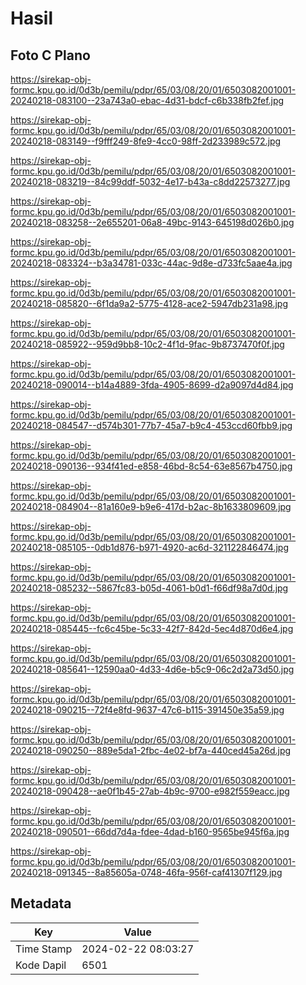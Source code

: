 # Hasil

## Foto C Plano

https://sirekap-obj-formc.kpu.go.id/0d3b/pemilu/pdpr/65/03/08/20/01/6503082001001-20240218-083100--23a743a0-ebac-4d31-bdcf-c6b338fb2fef.jpg

https://sirekap-obj-formc.kpu.go.id/0d3b/pemilu/pdpr/65/03/08/20/01/6503082001001-20240218-083149--f9fff249-8fe9-4cc0-98ff-2d233989c572.jpg

https://sirekap-obj-formc.kpu.go.id/0d3b/pemilu/pdpr/65/03/08/20/01/6503082001001-20240218-083219--84c99ddf-5032-4e17-b43a-c8dd22573277.jpg

https://sirekap-obj-formc.kpu.go.id/0d3b/pemilu/pdpr/65/03/08/20/01/6503082001001-20240218-083258--2e655201-06a8-49bc-9143-645198d026b0.jpg

https://sirekap-obj-formc.kpu.go.id/0d3b/pemilu/pdpr/65/03/08/20/01/6503082001001-20240218-083324--b3a34781-033c-44ac-9d8e-d733fc5aae4a.jpg

https://sirekap-obj-formc.kpu.go.id/0d3b/pemilu/pdpr/65/03/08/20/01/6503082001001-20240218-085820--6f1da9a2-5775-4128-ace2-5947db231a98.jpg

https://sirekap-obj-formc.kpu.go.id/0d3b/pemilu/pdpr/65/03/08/20/01/6503082001001-20240218-085922--959d9bb8-10c2-4f1d-9fac-9b8737470f0f.jpg

https://sirekap-obj-formc.kpu.go.id/0d3b/pemilu/pdpr/65/03/08/20/01/6503082001001-20240218-090014--b14a4889-3fda-4905-8699-d2a9097d4d84.jpg

https://sirekap-obj-formc.kpu.go.id/0d3b/pemilu/pdpr/65/03/08/20/01/6503082001001-20240218-084547--d574b301-77b7-45a7-b9c4-453ccd60fbb9.jpg

https://sirekap-obj-formc.kpu.go.id/0d3b/pemilu/pdpr/65/03/08/20/01/6503082001001-20240218-090136--934f41ed-e858-46bd-8c54-63e8567b4750.jpg

https://sirekap-obj-formc.kpu.go.id/0d3b/pemilu/pdpr/65/03/08/20/01/6503082001001-20240218-084904--81a160e9-b9e6-417d-b2ac-8b1633809609.jpg

https://sirekap-obj-formc.kpu.go.id/0d3b/pemilu/pdpr/65/03/08/20/01/6503082001001-20240218-085105--0db1d876-b971-4920-ac6d-321122846474.jpg

https://sirekap-obj-formc.kpu.go.id/0d3b/pemilu/pdpr/65/03/08/20/01/6503082001001-20240218-085232--5867fc83-b05d-4061-b0d1-f66df98a7d0d.jpg

https://sirekap-obj-formc.kpu.go.id/0d3b/pemilu/pdpr/65/03/08/20/01/6503082001001-20240218-085445--fc6c45be-5c33-42f7-842d-5ec4d870d6e4.jpg

https://sirekap-obj-formc.kpu.go.id/0d3b/pemilu/pdpr/65/03/08/20/01/6503082001001-20240218-085641--12590aa0-4d33-4d6e-b5c9-06c2d2a73d50.jpg

https://sirekap-obj-formc.kpu.go.id/0d3b/pemilu/pdpr/65/03/08/20/01/6503082001001-20240218-090215--72f4e8fd-9637-47c6-b115-391450e35a59.jpg

https://sirekap-obj-formc.kpu.go.id/0d3b/pemilu/pdpr/65/03/08/20/01/6503082001001-20240218-090250--889e5da1-2fbc-4e02-bf7a-440ced45a26d.jpg

https://sirekap-obj-formc.kpu.go.id/0d3b/pemilu/pdpr/65/03/08/20/01/6503082001001-20240218-090428--ae0f1b45-27ab-4b9c-9700-e982f559eacc.jpg

https://sirekap-obj-formc.kpu.go.id/0d3b/pemilu/pdpr/65/03/08/20/01/6503082001001-20240218-090501--66dd7d4a-fdee-4dad-b160-9565be945f6a.jpg

https://sirekap-obj-formc.kpu.go.id/0d3b/pemilu/pdpr/65/03/08/20/01/6503082001001-20240218-091345--8a85605a-0748-46fa-956f-caf41307f129.jpg


## Metadata

| Key        | Value               |
| ---------- | ------------------- |
| Time Stamp | 2024-02-22 08:03:27 |
| Kode Dapil | 6501                |



